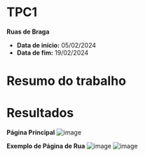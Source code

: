 # TPC1

**Ruas de Braga**

- **Data de início:** 05/02/2024
- **Data de fim:** 19/02/2024

# Resumo do trabalho



# Resultados

**Página Principal**
![image](https://github.com/150Benjamim/EngWeb2024/assets/62024299/e3de4a21-51ef-4d0a-9adf-24373fb6854d)

**Exemplo de Página de Rua**
![image](https://github.com/150Benjamim/EngWeb2024/assets/62024299/acc17243-3b24-4ce8-b187-4e9e96553a78)
![image](https://github.com/150Benjamim/EngWeb2024/assets/62024299/7da76b5d-3dca-4d39-b4b2-d0235c092ff4)
